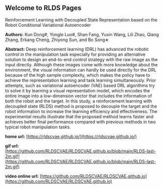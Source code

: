 ## Welcome to RLDS Pages
  
Reinforcement Learning with Decoupled State Representation based on the Robot Conditional Variational Autoencoder

**Authors:** Kun Dong#, Yongle Luo#, Shan Fang, Yuxin Wang, Lili Zhao, Qiang Zhang, Erkang Cheng, Zhiyong Sun, and Bo Song∗

**Abstract:** Deep reinforcement learning (DRL) has advanced the robotic control in the manipulation task especially for providing an alternative solution to design an end-to-end control strategy with the raw image as the input directly. Although these images come with more knowledge about the environment, the visual information can hardly be used directly for the DRL because of the high sample complexity, which makes the policy have to achieve the representation learning and task learning simultaneously. Prior attempts, such as variational autoencoder (VAE) based DRL algorithms try to solve it by learning a visual representation model, which encodes the entire image into a low-dimension vector that includes the information of both the robot and the target. In this study, a reinforcement learning with decoupled state (RLDS) method is proposed to decouple the target and the robot information to increase the learning efficiency and effectiveness. The experimental results illustrate that the proposed method learns faster and achieves better final performance compared with previous methods in two typical robot manipulation tasks.

**home url:** [https://rldscvae.github.io/](https://rldscvae.github.io/)

**gif url:** [https://github.com/RLDSCVAE/RLDSCVAE.github.io/blob/main/RLDS-last-2m.gif](https://github.com/RLDSCVAE/RLDSCVAE.github.io/blob/main/RLDS-last-2m.gif)


**video online url:** [https://github.com/RLDSCVAE/RLDSCVAE.github.io](https://github.com/RLDSCVAE/RLDSCVAE.github.io)

